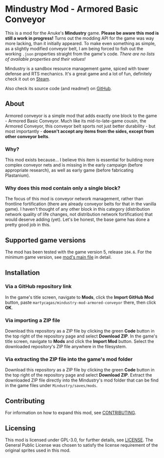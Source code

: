 # Mindustry Mod - Armored Basic Conveyor

This is a mod for the Anuke's **Mindustry** game. **Please be aware this mod is still a work in progress!** Turns out the modding API for the game was way more lacking, than it initially appeared. To make even something as simple, as a slightly modified conveyor belt, I am being forced to fish out the working `.json` properties straight from the game's code. *There are no lists of available properties and their values!*

Mindustry is a sandbox resource management game, spiced with tower defense and RTS mechanics. It's a great game and a lot of fun, definitely check it out on [Steam](https://store.steampowered.com/app/1127400/Mindustry/).

Also check its source code (and readme!) on [GitHub](https://github.com/Anuken/Mindustry).

## About

Armored conveyor is a simple mod that adds exactly one block to the game - Armored Basic Conveyor. Much like its mid-to-late-game cousin, the Armored Conveyor, this conveyor belt sports not just better durability - but most importantly - **doesn't accept any items from the sides, except from other conveyor belts**.

### Why?

This mod exists because... I believe this item is essential for building more complex conveyor nets and is missing in the early campaign (before appropriate research), as well as early game (before fabricating Plastanium).

### Why does this mod contain only a single block?

The focus of this mod is conveyor network management, rather than frontline fortification (there are already conveyor belts for that in the vanilla game). I haven't thought of any other block in this category (distribution network quality of life changes, not distribution network fortification) that would deserve adding (yet). Let's be honest, the base game has done a pretty good job in this.

## Supported game versions

The mod has been tested with the game version 5, release `104.6`. For the minimum game version, see [mod's main file](mod.json) in detail.

## Installation

### Via a GitHub repository link

In the game's title screen, navigate to **Mods**, click the **Import GitHub Mod** button, paste `martycagas/mindustry-mod-armored-conveyor` there, then click **OK**.

### Via importing a ZIP file

Download this repository as a ZIP file by clicking the green **Code** button in the top right of the repository page and select **Download ZIP**. In the game's title screen, navigate to **Mods** and click the **Import Mod** button. Select the downloaded repository's ZIP file anywhere in the filesystem.

### Via extracting the ZIP file into the game's mod folder

Download this repository as a ZIP file by clicking the green **Code** button in the top right of the repository page and select **Download ZIP**. Extract the downloaded ZIP file directly into the Mindustry's mod folder that can be find in the game files under `Mindustry/saves/mods`.

## Contributing

For information on how to expand this mod, see [CONTRIBUTING](CONTRIBUTING.md).

## Licensing

This mod is licensed under GPL-3.0, for further details, see [LICENSE](LICENSE). The General Public License was chosen to satisfy the license requirement of the original sprites used in this mod.
